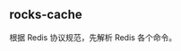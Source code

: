 ## rocks-cache

根据 Redis 协议规范，先解析 Redis 各个命令。

<!-- ### string（字符串）

> 过期机制暂先不做

- [ ] get
- [ ] set
- [ ] del
- [ ] mset
- [ ] mget
- [ ] exists

### list（列表）

- [ ] rpush
- [ ] lpop
- [ ] rpop
- [ ] lindex
- [ ] lrange
- [ ] ltrim

### hash（字典）

- [ ] hset
- [ ] hgetall
- [ ] hlen

### set（集合）

- [ ] sadd
- [ ] smembers
- [ ] scard
- [ ] spop -->
